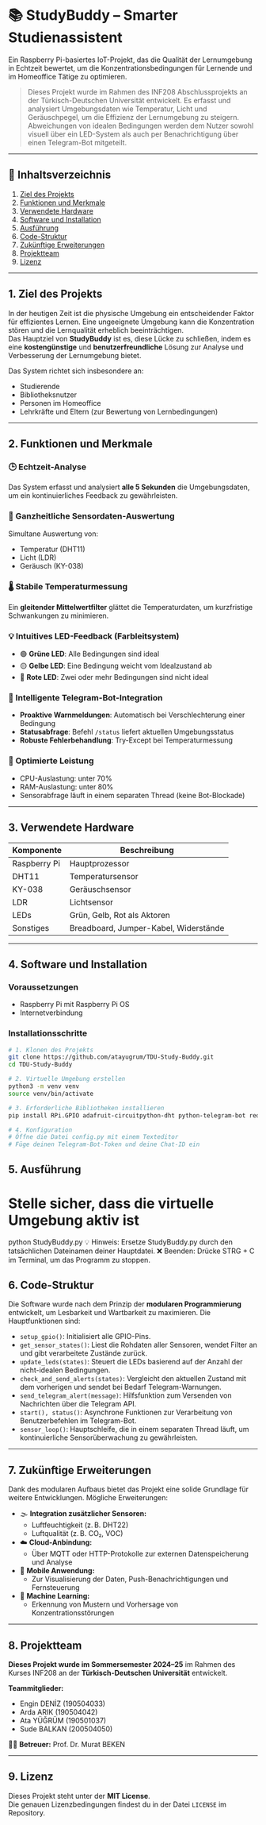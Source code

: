 # 📚 StudyBuddy – Smarter Studienassistent

Ein Raspberry Pi-basiertes IoT-Projekt, das die Qualität der Lernumgebung in Echtzeit bewertet, um die Konzentrationsbedingungen für Lernende und im Homeoffice Tätige zu optimieren.

> Dieses Projekt wurde im Rahmen des INF208 Abschlussprojekts an der Türkisch-Deutschen Universität entwickelt. Es erfasst und analysiert Umgebungsdaten wie Temperatur, Licht und Geräuschpegel, um die Effizienz der Lernumgebung zu steigern. Abweichungen von idealen Bedingungen werden dem Nutzer sowohl visuell über ein LED-System als auch per Benachrichtigung über einen Telegram-Bot mitgeteilt.

---

## 📑 Inhaltsverzeichnis
1. [Ziel des Projekts](#1-ziel-des-projekts)  
2. [Funktionen und Merkmale](#2-funktionen-und-merkmale)  
3. [Verwendete Hardware](#3-verwendete-hardware)  
4. [Software und Installation](#4-software-und-installation)  
5. [Ausführung](#5-ausführung)  
6. [Code-Struktur](#6-code-struktur)  
7. [Zukünftige Erweiterungen](#7-zukünftige-erweiterungen)  
8. [Projektteam](#8-projektteam)  
9. [Lizenz](#9-lizenz)  

---

## 1. Ziel des Projekts

In der heutigen Zeit ist die physische Umgebung ein entscheidender Faktor für effizientes Lernen. Eine ungeeignete Umgebung kann die Konzentration stören und die Lernqualität erheblich beeinträchtigen.  
Das Hauptziel von **StudyBuddy** ist es, diese Lücke zu schließen, indem es eine **kostengünstige** und **benutzerfreundliche** Lösung zur Analyse und Verbesserung der Lernumgebung bietet.

Das System richtet sich insbesondere an:
- Studierende  
- Bibliotheksnutzer  
- Personen im Homeoffice  
- Lehrkräfte und Eltern (zur Bewertung von Lernbedingungen)

---

## 2. Funktionen und Merkmale

### 🕒 Echtzeit-Analyse
Das System erfasst und analysiert **alle 5 Sekunden** die Umgebungsdaten, um ein kontinuierliches Feedback zu gewährleisten.

### 📡 Ganzheitliche Sensordaten-Auswertung
Simultane Auswertung von:
- Temperatur (DHT11)
- Licht (LDR)
- Geräusch (KY-038)

### 🌡️ Stabile Temperaturmessung
Ein **gleitender Mittelwertfilter** glättet die Temperaturdaten, um kurzfristige Schwankungen zu minimieren.

### 💡 Intuitives LED-Feedback (Farbleitsystem)
- 🟢 **Grüne LED**: Alle Bedingungen sind ideal  
- 🟡 **Gelbe LED**: Eine Bedingung weicht vom Idealzustand ab  
- 🔴 **Rote LED**: Zwei oder mehr Bedingungen sind nicht ideal  

### 🤖 Intelligente Telegram-Bot-Integration
- **Proaktive Warnmeldungen**: Automatisch bei Verschlechterung einer Bedingung  
- **Statusabfrage**: Befehl `/status` liefert aktuellen Umgebungsstatus  
- **Robuste Fehlerbehandlung**: Try-Except bei Temperaturmessung  

### 🧠 Optimierte Leistung
- CPU-Auslastung: unter 70%  
- RAM-Auslastung: unter 80%  
- Sensorabfrage läuft in einem separaten Thread (keine Bot-Blockade)

---

## 3. Verwendete Hardware

| Komponente          | Beschreibung                     |
|---------------------|----------------------------------|
| Raspberry Pi        | Hauptprozessor                   |
| DHT11               | Temperatursensor                 |
| KY-038              | Geräuschsensor                   |
| LDR                 | Lichtsensor                      |
| LEDs                | Grün, Gelb, Rot als Aktoren      |
| Sonstiges           | Breadboard, Jumper-Kabel, Widerstände |

---

## 4. Software und Installation

### Voraussetzungen
- Raspberry Pi mit Raspberry Pi OS  
- Internetverbindung  

### Installationsschritte

```bash
# 1. Klonen des Projekts
git clone https://github.com/atayugrum/TDU-Study-Buddy.git
cd TDU-Study-Buddy

# 2. Virtuelle Umgebung erstellen
python3 -m venv venv
source venv/bin/activate

# 3. Erforderliche Bibliotheken installieren
pip install RPi.GPIO adafruit-circuitpython-dht python-telegram-bot requests

# 4. Konfiguration
# Öffne die Datei config.py mit einem Texteditor
# Füge deinen Telegram-Bot-Token und deine Chat-ID ein

```
## 5. Ausführung


# Stelle sicher, dass die virtuelle Umgebung aktiv ist
python StudyBuddy.py
💡 Hinweis: Ersetze StudyBuddy.py durch den tatsächlichen Dateinamen deiner Hauptdatei.
❌ Beenden: Drücke STRG + C im Terminal, um das Programm zu stoppen.

## 6. Code-Struktur

Die Software wurde nach dem Prinzip der **modularen Programmierung** entwickelt, um Lesbarkeit und Wartbarkeit zu maximieren. Die Hauptfunktionen sind:

- `setup_gpio()`: Initialisiert alle GPIO-Pins.
- `get_sensor_states()`: Liest die Rohdaten aller Sensoren, wendet Filter an und gibt verarbeitete Zustände zurück.
- `update_leds(states)`: Steuert die LEDs basierend auf der Anzahl der nicht-idealen Bedingungen.
- `check_and_send_alerts(states)`: Vergleicht den aktuellen Zustand mit dem vorherigen und sendet bei Bedarf Telegram-Warnungen.
- `send_telegram_alert(message)`: Hilfsfunktion zum Versenden von Nachrichten über die Telegram API.
- `start(), status()`: Asynchrone Funktionen zur Verarbeitung von Benutzerbefehlen im Telegram-Bot.
- `sensor_loop()`: Hauptschleife, die in einem separaten Thread läuft, um kontinuierliche Sensorüberwachung zu gewährleisten.

---

## 7. Zukünftige Erweiterungen

Dank des modularen Aufbaus bietet das Projekt eine solide Grundlage für weitere Entwicklungen. Mögliche Erweiterungen:

- 🌫️ **Integration zusätzlicher Sensoren:**
  - Luftfeuchtigkeit (z. B. DHT22)
  - Luftqualität (z. B. CO₂, VOC)
- ☁️ **Cloud-Anbindung:**
  - Über MQTT oder HTTP-Protokolle zur externen Datenspeicherung und Analyse
- 📱 **Mobile Anwendung:**
  - Zur Visualisierung der Daten, Push-Benachrichtigungen und Fernsteuerung
- 🧠 **Machine Learning:**
  - Erkennung von Mustern und Vorhersage von Konzentrationsstörungen

---

## 8. Projektteam

**Dieses Projekt wurde im Sommersemester 2024–25** im Rahmen des Kurses INF208 an der **Türkisch-Deutschen Universität** entwickelt.

**Teammitglieder:**

- Engin DENİZ (190504033)  
- Arda ARIK (190504042)  
- Ata YÜĞRÜM (190501037)  
- Sude BALKAN (200504050)  

👨‍🏫 **Betreuer:** Prof. Dr. Murat BEKEN

---

## 9. Lizenz

Dieses Projekt steht unter der **MIT License**.  
Die genauen Lizenzbedingungen findest du in der Datei `LICENSE` im Repository.

